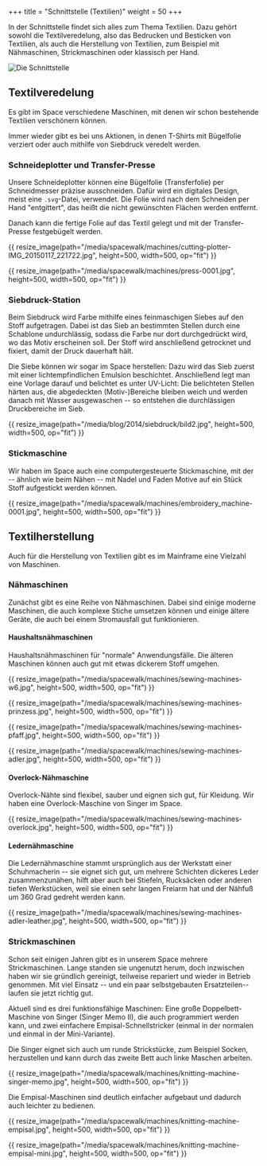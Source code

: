 +++
title = "Schnittstelle (Textilien)"
weight = 50
+++

In der Schnittstelle findet sich alles zum Thema Textilien. Dazu gehört sowohl
die Textilveredelung, also das Bedrucken und Besticken von Textilien, als auch
die Herstellung von Textilien, zum Beispiel mit Nähmaschinen, Strickmaschinen
oder klassisch per Hand.

![Die Schnittstelle](/media/spacewalk/schnittstelle.jpg)

## Textilveredelung

Es gibt im Space verschiedene Maschinen, mit denen wir schon bestehende
Textilien verschönern können.

Immer wieder gibt es bei uns Aktionen, in denen T-Shirts mit Bügelfolie verziert
oder auch mithilfe von Siebdruck veredelt werden.

### Schneideplotter und Transfer-Presse

Unsere Schneideplotter können eine Bügelfolie (Transferfolie) per Schneidmesser
präzise ausschneiden. Dafür wird ein digitales Design, meist eine `.svg`-Datei,
verwendet. Die Folie wird nach dem Schneiden per Hand "entgittert", das heißt
die nicht gewünschten Flächen werden entfernt.

Danach kann die fertige Folie auf das Textil gelegt und mit der Transfer-Presse
festgebügelt werden.

{{ resize_image(path="/media/spacewalk/machines/cutting-plotter-IMG_20150117_221722.jpg", height=500, width=500, op="fit") }}

{{ resize_image(path="/media/spacewalk/machines/press-0001.jpg", height=500, width=500, op="fit") }}

<!-- TODO: Resultate Schneideplotter -->

### Siebdruck-Station

Beim Siebdruck wird Farbe mithilfe eines feinmaschigen Siebes auf den Stoff
aufgetragen. Dabei ist das Sieb an bestimmten Stellen durch eine Schablone
undurchlässig, sodass die Farbe nur dort durchgedrückt wird, wo das Motiv
erscheinen soll. Der Stoff wird anschließend getrocknet und fixiert, damit der
Druck dauerhaft hält.

Die Siebe können wir sogar im Space herstellen: Dazu wird das Sieb zuerst mit
einer lichtempfindlichen Emulsion beschichtet. Anschließend legt man eine
Vorlage darauf und belichtet es unter UV-Licht: Die belichteten Stellen härten
aus, die abgedeckten (Motiv-)Bereiche bleiben weich und werden danach mit Wasser
ausgewaschen -- so entstehen die durchlässigen Druckbereiche im Sieb.

{{ resize_image(path="/media/blog/2014/siebdruck/bild2.jpg", height=500, width=500, op="fit") }}

### Stickmaschine

Wir haben im Space auch eine computergesteuerte Stickmaschine, mit der --
ähnlich wie beim Nähen -- mit Nadel und Faden Motive auf ein Stück Stoff
aufgestickt werden können.

{{ resize_image(path="/media/spacewalk/machines/embroidery_machine-0001.jpg", height=500, width=500, op="fit") }}

## Textilherstellung

Auch für die Herstellung von Textilien gibt es im Mainframe eine Vielzahl von Maschinen.

### Nähmaschinen

Zunächst gibt es eine Reihe von Nähmaschinen. Dabei sind einige moderne
Maschinen, die auch komplexe Stiche umsetzen können und einige ältere Geräte,
die auch bei einem Stromausfall gut funktionieren.

#### Haushaltsnähmaschinen

Haushaltsnähmaschinen für "normale" Anwendungsfälle. Die älteren Maschinen
können auch gut mit etwas dickerem Stoff umgehen.

{{ resize_image(path="/media/spacewalk/machines/sewing-machines-w6.jpg", height=500, width=500, op="fit") }}

{{ resize_image(path="/media/spacewalk/machines/sewing-machines-prinzess.jpg", height=500, width=500, op="fit") }}

{{ resize_image(path="/media/spacewalk/machines/sewing-machines-pfaff.jpg", height=500, width=500, op="fit") }}

{{ resize_image(path="/media/spacewalk/machines/sewing-machines-adler.jpg", height=500, width=500, op="fit") }}

#### Overlock-Nähmaschine

Overlock-Nähte sind flexibel, sauber und eignen sich gut, für Kleidung.
Wir haben eine Overlock-Maschine von Singer im Space.

{{ resize_image(path="/media/spacewalk/machines/sewing-machines-overlock.jpg", height=500, width=500, op="fit") }}

#### Ledernähmaschine

Die Ledernähmaschine stammt ursprünglich aus der Werkstatt einer Schuhmacherin
-- sie eignet sich gut, um mehrere Schichten dickeres Leder zusammenzunähen,
hilft aber auch bei Stiefeln, Rucksäcken oder anderen tiefen Werkstücken, weil
sie einen sehr langen Freiarm hat und der Nähfuß um 360 Grad gedreht werden
kann.

{{ resize_image(path="/media/spacewalk/machines/sewing-machines-adler-leather.jpg", height=500, width=500, op="fit") }}

### Strickmaschinen

Schon seit einigen Jahren gibt es in unserem Space mehrere Strickmaschinen.
Lange standen sie ungenutzt herum, doch inzwischen haben wir sie gründlich
gereinigt, teilweise repariert und wieder in Betrieb genommen. Mit viel Einsatz
-- und ein paar selbstgebauten Ersatzteilen-- laufen sie jetzt richtig gut.

Aktuell sind es drei funktionsfähige Maschinen: Eine große Doppelbett-Maschine
von Singer (Singer Memo II), die auch programmiert werden kann, und zwei
einfachere Empisal-Schnellstricker (einmal in der normalen und einmal in der
Mini-Variante).

Die Singer eignet sich auch um runde Strickstücke, zum Beispiel Socken,
herzustellen und kann durch das zweite Bett auch linke Maschen arbeiten.

{{ resize_image(path="/media/spacewalk/machines/knitting-machine-singer-memo.jpg", height=500, width=500, op="fit") }}

Die Empisal-Maschinen sind deutlich einfacher aufgebaut und dadurch auch
leichter zu bedienen.

{{ resize_image(path="/media/spacewalk/machines/knitting-machine-empisal.jpg", height=500, width=500, op="fit") }}

{{ resize_image(path="/media/spacewalk/machines/knitting-machine-empisal-mini.jpg", height=500, width=500, op="fit") }}
